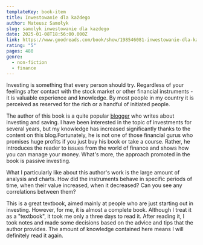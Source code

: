 ```yaml
---
templateKey: book-item
title: Inwestowanie dla każdego
author: Mateusz Samołyk
slug: samolyk inwestowanie dla kazdego
date: 2025-01-08T18:56:00.000Z
link: https://www.goodreads.com/book/show/198546081-inwestowanie-dla-ka-dego
rating: "5"
pages: 480
genre:
  - non-fiction
  - finance
---
```

Investing is something that every person should try. Regardless of your feelings after contact with the stock market or other financial instruments - it is valuable experience and knowledge. By most people in my country it is perceived as reserved for the rich or a handful of initiated people.

The author of this book is a quite popular <a href="https://inwestomat.eu">blogger</a> who writes about investing and saving. 
I have been interested in the topic of investments for several years, but my knowledge has increased significantly thanks to the content on this blog.Fortunately, he is not one of those financial gurus who promises huge profits if you just buy his book or take a course. Rather, he introduces the reader to issues from the world of finance and shows how you can manage your money. What's more, the approach promoted in the book is passive investing. 

What I particularly like about this author's work is the large amount of analysis and charts. How did the instruments behave in specific periods of time, when their value increased, when it decreased? Can you see any correlations between them?

This is a great textbook, aimed mainly at people who are just starting out in investing. 
However, for me, it is almost a complete book. Although I treat it as a "textbook", it took me only a three days to read it. After reading it, I took notes and made some decisions based on the advice and tips that the author provides. The amount of knowledge contained here means I will definitely read it again.
